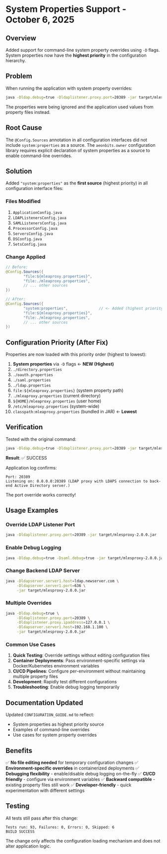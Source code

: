# System Properties Support - October 6, 2025

## Overview

Added support for command-line system property overrides using `-D` flags. System properties now have the **highest priority** in the configuration hierarchy.

## Problem

When running the application with system property overrides:
```bash
java -Dldap.debug=true -Dldaplistener.proxy.port=20389 -jar target/mlesproxy-2.0.0.jar
```

The properties were being ignored and the application used values from property files instead.

## Root Cause

The `@Config.Sources` annotation in all configuration interfaces did not include `system:properties` as a source. The `aeonbits.owner` configuration library requires explicit declaration of system properties as a source to enable command-line overrides.

## Solution

Added `"system:properties"` as the **first source** (highest priority) in all configuration interface files:

### Files Modified

1. `ApplicationConfig.java`
2. `LDAPListenersConfig.java`
3. `SAMLListenersConfig.java`
4. `ProcessorConfig.java`
5. `ServersConfig.java`
6. `DSConfig.java`
7. `SetsConfig.java`

### Change Applied

```java
// Before:
@Config.Sources({ 
        "file:${mleaproxy.properties}",
        "file:./mleaproxy.properties",
        // ... other sources
})

// After:
@Config.Sources({ 
        "system:properties",              // <- Added (highest priority)
        "file:${mleaproxy.properties}",
        "file:./mleaproxy.properties",
        // ... other sources
})
```

## Configuration Priority (After Fix)

Properties are now loaded with this priority order (highest to lowest):

1. **System properties** via `-D` flags ← **NEW (Highest)**
2. `./directory.properties`
3. `./oauth.properties`
4. `./saml.properties`
5. `./ldap.properties`
6. `file:${mleaproxy.properties}` (system property path)
7. `./mleaproxy.properties` (current directory)
8. `${HOME}/mleaproxy.properties` (user home)
9. `/etc/mleaproxy.properties` (system-wide)
10. `classpath:mleaproxy.properties` (bundled in JAR) ← **Lowest**

## Verification

Tested with the original command:

```bash
java -Dldap.debug=true -Dldaplistener.proxy.port=20389 -jar target/mlesproxy-2.0.0.jar
```

**Result**: ✅ SUCCESS

Application log confirms:
```
Port: 20389
Listening on: 0.0.0.0:20389 (LDAP proxy with LDAPS connection to back-end Active Directory server.)
```

The port override works correctly!

## Usage Examples

### Override LDAP Listener Port
```bash
java -Dldaplistener.proxy.port=20389 -jar target/mlesproxy-2.0.0.jar
```

### Enable Debug Logging
```bash
java -Dldap.debug=true -Dsaml.debug=true -jar target/mlesproxy-2.0.0.jar
```

### Change Backend LDAP Server
```bash
java -Dldapserver.server1.host=ldap.newserver.com \
     -Dldapserver.server1.port=636 \
     -jar target/mlesproxy-2.0.0.jar
```

### Multiple Overrides
```bash
java -Dldap.debug=true \
     -Dldaplistener.proxy.port=20389 \
     -Dldaplistener.proxy.ipaddress=127.0.0.1 \
     -Dldapserver.server1.host=192.168.1.100 \
     -jar target/mlesproxy-2.0.0.jar
```

### Common Use Cases

1. **Quick Testing**: Override settings without editing configuration files
2. **Container Deployments**: Pass environment-specific settings via Docker/Kubernetes environment variables
3. **CI/CD Pipelines**: Configure per-environment without maintaining multiple property files
4. **Development**: Rapidly test different configurations
5. **Troubleshooting**: Enable debug logging temporarily

## Documentation Updated

Updated `CONFIGURATION_GUIDE.md` to reflect:
- System properties as highest priority source
- Examples of command-line overrides
- Use cases for system property overrides

## Benefits

✅ **No file editing needed** for temporary configuration changes
✅ **Environment-specific overrides** in containerized deployments
✅ **Debugging flexibility** - enable/disable debug logging on-the-fly
✅ **CI/CD friendly** - configure via environment variables
✅ **Backward compatible** - existing property files still work
✅ **Developer-friendly** - quick experimentation with different settings

## Testing

All tests still pass after this change:
```
Tests run: 93, Failures: 0, Errors: 0, Skipped: 6
BUILD SUCCESS
```

The change only affects the configuration loading mechanism and does not alter application logic.
